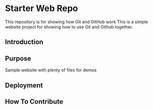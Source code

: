 # Starter Web Repo

This repository is for showing how Git and GitHub work
This is a simple website project for showing how to use Git and Github together.

## Introduction

## Purpose

Sample website with plenty of files for demos

## Deployment

## How To Contribute